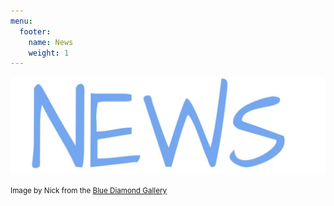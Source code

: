 ```yaml
---
menu: 
  footer:
    name: News
    weight: 1
---
```


![](news.jpg)

<small>Image by Nick from the [Blue Diamond Gallery](http://www.thebluediamondgallery.com/handwriting/n/news.html)</small>
